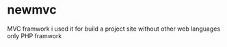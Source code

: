 # newmvc
MVC framwork i used it for build a project site without other web languages only PHP framwork
